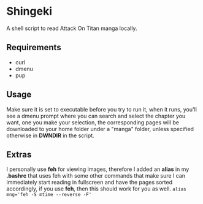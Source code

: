 # Shingeki
A shell script to read Attack On Titan manga locally.

## Requirements
+ curl
+ dmenu
+ pup

## Usage
Make sure it is set to executable before you try to run it, when it runs, you'll see a dmenu prompt where you can search and select the chapter you want, one you make your selection, the corresponding pages will be downloaded to your home folder under a "manga" folder, unless specified otherwise in **DWNDIR** in the script.

## Extras
I personally use **feh** for viewing images, therefore I added an **alias** in my __.bashrc__ that uses feh with some other commands that make sure I can immediately start reading in fullscreen and have the pages sorted accordingly, if you use **feh**, then this should work for you as well. `alias mng='feh -S mtime --reverse -F'`
